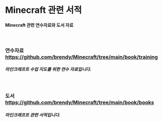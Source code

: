 # Minecraft 관련 서적
#### Minecraft 관련 연수자료와 도서 자료
#####  
### 연수자료 https://github.com/brendy/Minecraft/tree/main/book/training
##### 마인크래프트 수업 지도를 위한 연수 자료입니다.
#####  
### 도서 https://github.com/brendy/Minecraft/tree/main/book/books
##### 마인크래프트 관련 서적입니다.
